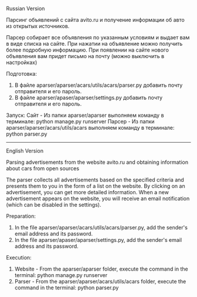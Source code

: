 Russian Version

Парсинг объявлений с сайта avito.ru и получение информации об авто из открытых источников.

Парсер собирает все объявления по указанным условиям и выдает вам в виде списка на сайте. При нажатии на объявление
можно получить более подробную информацию. При появлении на сайте нового объявления вам придет письмо на почту 
(можно выключить в настройках)

Подготовка:
1) В файле aparser/aparser/acars/utils/acars/parser.py добавить почту отправителя и его пароль.
2) В файле aparser/apaser/aparser/settings.py добавить почту отправителя и его пароль.

Запуск:
Сайт - Из папки aparser/aparser выполняем команду в терминале: python manage.py runserver
Парсер - Из папки aparser/aparser/acars/utils/acars выполняем команду в терминале: python parser.py

_________________________________________________________________________________

English Version

Parsing advertisements from the website avito.ru and obtaining information about cars from open sources

The parser collects all advertisements based on the specified criteria and presents them to you in the form of a list 
on the website. By clicking on an advertisement, you can get more detailed information. When a new advertisement appears
on the website, you will receive an email notification (which can be disabled in the settings).

Preparation:
1) In the file aparser/aparser/acars/utils/acars/parser.py, add the sender's email address and its password.
2) In the file aparser/apaser/aparser/settings.py, add the sender's email address and its password.

Execution:
1) Website - From the aparser/aparser folder, execute the command in the terminal: python manage.py runserver
2) Parser - From the aparser/aparser/acars/utils/acars folder, execute the command in the terminal: python parser.py
